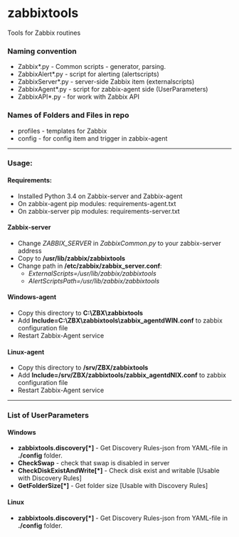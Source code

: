 # zabbixtools
Tools for Zabbix routines

### Naming convention
* Zabbix*.py - Common scripts - generator, parsing.
* ZabbixAlert*.py - script for alerting (alertscripts)
* ZabbixServer*.py - server-side Zabbix item (externalscripts)
* ZabbixAgent*.py - script for zabbix-agent side (UserParameters)
* ZabbixAPI*.py - for work with Zabbix API

### Names of Folders and Files in repo
* profiles - templates for Zabbix
* config - for config item and trigger in zabbix-agent

------

### Usage:

#### Requirements:
* Installed Python 3.4 on Zabbix-server and Zabbix-agent
* On zabbix-agent pip modules: requirements-agent.txt
* On zabbix-server pip modules: requirements-server.txt

#### Zabbix-server
* Change *ZABBIX_SERVER* in *ZabbixCommon.py* to your zabbix-server address
* Copy to **/usr/lib/zabbix/zabbixtools**
* Change path in **/etc/zabbix/zabbix_server.conf**:
  * *ExternalScripts=/usr/lib/zabbix/zabbixtools*
  * *AlertScriptsPath=/usr/lib/zabbix/zabbixtools*

#### Windows-agent
* Copy this directory to **C:\ZBX\zabbixtools**
* Add **Include=C:\ZBX\zabbixtools\zabbix_agentdWIN.conf** to zabbix configuration file
* Restart Zabbix-Agent service

#### Linux-agent
* Copy this directory to **/srv/ZBX/zabbixtools**
* Add **Include=/srv/ZBX/zabbixtools/zabbix_agentdNIX.conf** to zabbix configuration file
* Restart Zabbix-Agent service

------

### List of UserParameters
#### Windows
* __zabbixtools.discovery[*]__ - Get Discovery Rules-json from YAML-file in **./config** folder.
* __CheckSwap__ - check that swap is disabled in server
* __CheckDiskExistAndWrite[*]__ - Check disk exist and writable [Usable with Discovery Rules]
* __GetFolderSize[*]__ - Get folder size [Usable with Discovery Rules]


#### Linux
* __zabbixtools.discovery[*]__ - Get Discovery Rules-json from YAML-file in **./config** folder.
